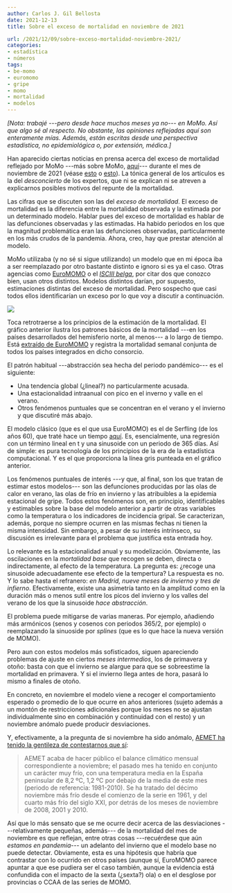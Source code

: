 ```yaml
---
author: Carlos J. Gil Bellosta
date: 2021-12-13
title: Sobre el exceso de mortalidad en noviembre de 2021

url: /2021/12/09/sobre-exceso-mortalidad-noviembre-2021/
categories:
- estadística
- números
tags:
- be-momo
- euromomo
- gripe
- momo
- mortalidad
- modelos
---
```


_[Nota: trabajé ---pero desde hace muchos meses ya no--- en MoMo. Así que algo sé al respecto. No obstante, las opiniones reflejadas aquí son enteramente mías. Además, están escritas desde una perspectiva estadística, no epidemiológica o, por extensión, médica.]_


Han aparecido ciertas noticias en prensa acerca del exceso de mortalidad reflejado por MoMo ---más sobre MoMo, [aquí](https://www.datanalytics.com/2020/04/08/momo-una-documentacion-oficiosa/)--- durante el mes de noviembre de 2021 (véase [esto](https://www.larazon.es/salud/20211206/tbkbf5ze2zfmvgpmde4gyupemq.html) o [esto](https://theobjective.com/espana/2021-12-12/exceso-muertes-momo-coronavirus/)). La tónica general de los artículos es la del _desconcierto_ de los expertos, que ni se explican ni se atreven a explicarnos posibles motivos del repunte de la mortalidad.

Las cifras que se discuten son las del _exceso de mortalidad_. El exceso de mortalidad es la diferencia entre la mortalidad observada y la estimada por un determinado modelo. Hablar pues del exceso de mortalidad es hablar de las defunciones observadas y las estimadas. Ha habido periodos en los que la magnitud problemática eran las defunciones observadas, particularmente en los más crudos de la pandemia. Ahora, creo, hay que prestar atención al modelo.

MoMo utilizaba (y no sé si sigue utilizando) un modelo que en mi época iba a ser reemplazado por otro bastante distinto e ignoro si es ya el caso. Otras agencias como [EuroMOMO](https://www.euromomo.eu/) o el [_ISCIII belga_](https://www.datanalytics.com/2020/04/16/be-momo/), por citar dos que conozco bien, usan otros distintos. Modelos distintos darían, por supuesto, estimaciones distintas del exceso de mortalidad. Pero sospecho que casi todos ellos identificarían un exceso por lo que voy a discutir a continuación.

![](/wp-uploads/2021/12/image.png#center)

Toca retrotraerse a los principios de la estimación de la mortalidad. El gráfico anterior ilustra los patrones básicos de la mortalidad ---en los países desarrollados del hemisferio norte, al menos--- a lo largo de tiempo. Está [extraído de EuroMOMO](https://www.euromomo.eu/graphs-and-maps/#excess-mortality) y registra la mortalidad semanal conjunta de todos los países integrados en dicho consorcio.

El patrón habitual ---abstracción sea hecha del periodo pandémico--- es el siguiente:

  * Una tendencia global (¿lineal?) no particularmente acusada.
  * Una estacionalidad intraanual con pico en el inverno y valle en el verano.
  * Otros fenómenos puntuales que se concentran en el verano y el invierno y que discutiré más abajo.

El modelo clásico (que es el que usa EuroMOMO) es el de Serfling (de los años 60), que traté hace un tiempo [aquí](https://www.datanalytics.com/2020/04/06/en-primavera-en-serio-ni-de-cona/). Es, esencialmente, una regresión con un término lineal en t y una sinusoide con un periodo de 365 días. Así de simple: es pura tecnología de los principios de la era de la estadística computacional. Y es el que proporciona la línea gris punteada en el gráfico anterior.


Los fenómenos puntuales de interés ---y que, al final, son los que tratan de estimar estos modelos--- son las defunciones producidas por las olas de calor en verano, las olas de frío en invierno y las atribuibles a la epidemia estacional de gripe. Todos estos fenómenos son, en principio, identificables y estimables sobre la base del modelo anterior a partir de otras variables como la temperatura o los indicadores de incidencia gripal. Se caracterizan, además, porque no siempre ocurren en las mismas fechas ni tienen la misma intensidad. Sin embargo, a pesar de su interés intrínseco, su discusión es irrelevante para el problema que justifica esta entrada hoy.

Lo relevante es la estacionalidad anual y su modelización. Obviamente, las oscilaciones en la _mortalidad base_ que recogen se deben, directa o indirectamente, al efecto de la temperatura. La pregunta es: ¿recoge una sinusoide adecuadamente ese efecto de la tempertura? La respuesta es no. Y lo sabe hasta el refranero: _en Madrid, nueve meses de invierno y tres de infierno_. Efectivamente, existe una asimetría tanto en la amplitud como en la duración más o menos sutil entre los picos del invierno y los valles del verano de los que la sinusoide _hace abstracción_.

El problema puede mitigarse de varias maneras. Por ejemplo, añadiendo más armónicos (senos y cosenos con periodos 365/2, por ejemplo) o reemplazando la sinuoside por _splines_ (que es lo que hace la nueva versión de MOMO).

Pero aun con estos modelos más sofisticados, siguen apareciendo problemas de ajuste en ciertos _meses intermedios_, los de primavera y otoño: basta con que el invierno se alargue para que se sobreestime la mortalidad en primavera. Y si el invierno llega antes de hora, pasará lo mismo a finales de otoño.

En concreto, en noviembre el modelo viene a recoger el comportamiento esperado o promedio de lo que ocurre en años anteriores (sujeto además a un montón de restricciones adicionales porque los meses no se ajustan individualmente sino en combinación y continuidad con el resto) y un noviembre anómalo puede producir desviaciones.

Y, efectivamente, a la pregunta de si noviembre ha sido anómalo, [AEMET ha tenido la gentileza de contestarnos que sí](http://www.aemet.es/es/noticias/2021/12/resumen_clima_noviembre_2021):

>AEMET acaba de hacer público el balance climático mensual correspondiente a noviembre; el pasado mes ha tenido en conjunto un carácter muy frío, con una temperatura media en la España peninsular de 8,2 ºC, 1,2 ºC por debajo de la media de este mes (periodo de referencia: 1981-2010). Se ha tratado del décimo noviembre más frío desde el comienzo de la serie en 1961, y del cuarto más frío del siglo XXI, por detrás de los meses de noviembre de 2008, 2001 y 2010.

Así que lo más sensato que se me ocurre decir acerca de las desviaciones ---relativamente pequeñas, además--- de la mortalidad del mes de noviembre es que reflejan, entre otras cosas ---recuérdese que aún _estamos en pandemia_--- un adelanto del invierno que el modelo base no puede detectar. Obviamente, esta es una hipótesis que habría que contrastar con lo ocurrido en otros países (aunque sí, EuroMOMO parece apuntar a que ese pudiera ser el caso también, aunque la evidencia está confundida con el impacto de la sexta (¿sexta?) ola) o en el desglose por provincias o CCAA de las series de MOMO.



